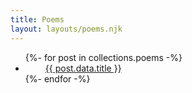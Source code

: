 ```yaml
---
title: Poems
layout: layouts/poems.njk
---
```


<ul id="collectionList">
{%- for post in collections.poems -%}
  <li class="inline-block"><i style="margin-right:1rem;margin-left:1rem;color:#ff8c8c" class="fas fa-moon"></i><a href="{{ post.url | url }}">{{ post.data.title }}</a></li>
{%- endfor -%}
</ul>
